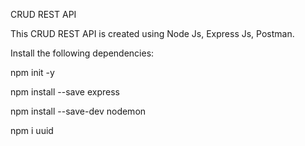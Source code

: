 
CRUD REST API

This CRUD REST API is created using Node Js, Express Js, Postman.

Install the following dependencies:

npm init -y

npm install --save express

npm install --save-dev nodemon

npm i uuid  

